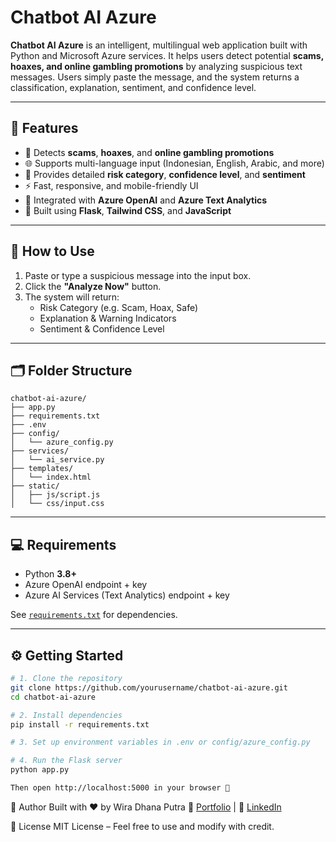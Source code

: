# Chatbot AI Azure

**Chatbot AI Azure** is an intelligent, multilingual web application built with Python and Microsoft Azure services. It helps users detect potential **scams, hoaxes, and online gambling promotions** by analyzing suspicious text messages. Users simply paste the message, and the system returns a classification, explanation, sentiment, and confidence level.

---

## 🚀 Features

- 🧠 Detects **scams**, **hoaxes**, and **online gambling promotions**
- 🌐 Supports multi-language input (Indonesian, English, Arabic, and more)
- 🧾 Provides detailed **risk category**, **confidence level**, and **sentiment**
- ⚡ Fast, responsive, and mobile-friendly UI
- 🔗 Integrated with **Azure OpenAI** and **Azure Text Analytics**
- 🌈 Built using **Flask**, **Tailwind CSS**, and **JavaScript**

---

## 📖 How to Use

1. Paste or type a suspicious message into the input box.
2. Click the **"Analyze Now"** button.
3. The system will return:
   - Risk Category (e.g. Scam, Hoax, Safe)
   - Explanation & Warning Indicators
   - Sentiment & Confidence Level

---

## 🗂️ Folder Structure

```
chatbot-ai-azure/
├── app.py
├── requirements.txt
├── .env
├── config/
│   └── azure_config.py
├── services/
│   └── ai_service.py
├── templates/
│   └── index.html
├── static/
│   ├── js/script.js
│   └── css/input.css
```

---

## 💻 Requirements

- Python **3.8+**
- Azure OpenAI endpoint + key
- Azure AI Services (Text Analytics) endpoint + key

See [`requirements.txt`](requirements.txt) for dependencies.

---

## ⚙️ Getting Started

```bash
# 1. Clone the repository
git clone https://github.com/yourusername/chatbot-ai-azure.git
cd chatbot-ai-azure

# 2. Install dependencies
pip install -r requirements.txt

# 3. Set up environment variables in .env or config/azure_config.py

# 4. Run the Flask server
python app.py

Then open http://localhost:5000 in your browser 🚀

```

👤 Author
Built with ❤️ by Wira Dhana Putra
🧾 [Portfolio](https://wiradp.github.io) | 💼 [LinkedIn](https://www.linkedin.com/in/wira-dhana-putra/)

📄 License
MIT License – Feel free to use and modify with credit.
